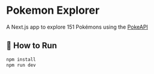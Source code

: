 

# Pokemon Explorer

A Next.js app to explore 151 Pokémons using the [PokeAPI](https://pokeapi.co/)

## 🚀 How to Run

```bash
npm install
npm run dev
